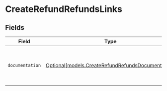 # CreateRefundRefundsLinks


## Fields

| Field                                                                                              | Type                                                                                               | Required                                                                                           | Description                                                                                        |
| -------------------------------------------------------------------------------------------------- | -------------------------------------------------------------------------------------------------- | -------------------------------------------------------------------------------------------------- | -------------------------------------------------------------------------------------------------- |
| `documentation`                                                                                    | [Optional[models.CreateRefundRefundsDocumentation]](../models/createrefundrefundsdocumentation.md) | :heavy_minus_sign:                                                                                 | The URL to the generic Mollie API error handling guide.                                            |